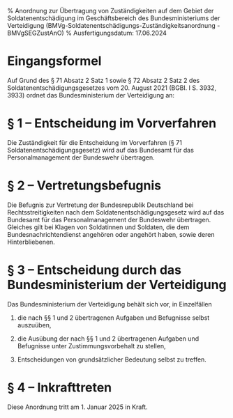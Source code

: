 % Anordnung zur Übertragung von Zuständigkeiten auf dem Gebiet der Soldatenentschädigung im Geschäftsbereich des Bundesministeriums der Verteidigung  (BMVg-Soldatenentschädigungs-Zuständigkeitsanordnung - BMVgSEGZustAnO)
% Ausfertigungsdatum: 17.06.2024
 
# Eingangsformel

Auf Grund des § 71 Absatz 2 Satz 1 sowie § 72 Absatz 2 Satz 2 des Soldatenentschädigungsgesetzes vom 20. August 2021 (BGBl. I S. 3932, 3933) ordnet das Bundesministerium der Verteidigung an:

# § 1 – Entscheidung im Vorverfahren

Die Zuständigkeit für die Entscheidung im Vorverfahren (§ 71 Soldatenentschädigungsgesetz) wird auf das Bundesamt für das Personalmanagement der Bundeswehr übertragen.

# § 2 – Vertretungsbefugnis

Die Befugnis zur Vertretung der Bundesrepublik Deutschland bei Rechtsstreitigkeiten nach dem Soldatenentschädigungsgesetz wird auf das Bundesamt für das Personalmanagement der Bundeswehr übertragen. Gleiches gilt bei Klagen von Soldatinnen und Soldaten, die dem Bundesnachrichtendienst angehören oder angehört haben, sowie deren Hinterbliebenen.

# § 3 – Entscheidung durch das Bundesministerium der Verteidigung

Das Bundesministerium der Verteidigung behält sich vor, in Einzelfällen

1. die nach §§ 1 und 2 übertragenen Aufgaben und Befugnisse selbst auszuüben,

2. die Ausübung der nach §§ 1 und 2 übertragenen Aufgaben und Befugnisse unter Zustimmungsvorbehalt zu stellen,

3. Entscheidungen von grundsätzlicher Bedeutung selbst zu treffen.

# § 4 – Inkrafttreten

Diese Anordnung tritt am 1. Januar 2025 in Kraft.
